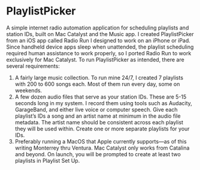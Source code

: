 # PlaylistPicker
A simple internet radio automation application for scheduling playlists and station IDs, built on Mac Catalyst and the Music app. I created PlaylistPicker from an iOS app called Radio Run I designed to work on an iPhone or iPad. Since handheld device apps sleep when unattended, the playlist scheduling required human assistance to work properly, so I ported Radio Run to work exclusively for Mac Catalyst. To run PlaylistPicker as intended, there are several requirements:
1) A fairly large music collection. To run mine 24/7, I created 7 playlists with 200 to 600 songs each. Most of them run every day, some on weekends.
2) A few dozen audio files that serve as your station IDs. These are 5-15 seconds long in my system. I record them using tools such as Audacity, GarageBand, and either live voice or computer speech. Give each playlist’s IDs a song and an artist name at minimum in the audio file metadata. The artist name should be consistent across each playlist they will be used within. Create one or more separate playlists for your IDs.
3) Preferably running a MacOS that Apple currently supports—as of this writing Monterrey thru Ventura. Mac Catalyst only works from Catalina and beyond.
On launch, you will be prompted to create at least two playlists in Playlist Set Up. 
